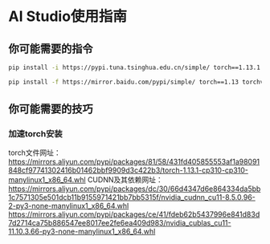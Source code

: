 # AI Studio使用指南




## 你可能需要的指令
```bash
pip install -i https://pypi.tuna.tsinghua.edu.cn/simple/ torch==1.13.1 torchvision==0.14.1 torchaudio==0.13.1

pip install -f https://mirror.baidu.com/pypi/simple/ torch==1.13 torchvision==0.14 torchaudio==0.13


```

## 你可能需要的技巧
### 加速torch安装
torch文件网址：
https://mirrors.aliyun.com/pypi/packages/81/58/431fd405855553af1a98091848cf97741302416b01462bbf9909d3c422b3/torch-1.13.1-cp310-cp310-manylinux1_x86_64.whl
CUDNN及其依赖网址：
https://mirrors.aliyun.com/pypi/packages/dc/30/66d4347d6e864334da5bb1c7571305e501dcb11b9155971421bb7bb5315f/nvidia_cudnn_cu11-8.5.0.96-2-py3-none-manylinux1_x86_64.whl
https://mirrors.aliyun.com/pypi/packages/ce/41/fdeb62b5437996e841d83d7d2714ca75b886547ee8017ee2fe6ea409d983/nvidia_cublas_cu11-11.10.3.66-py3-none-manylinux1_x86_64.whl






